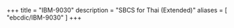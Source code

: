 +++
title = "IBM-9030"
description = "SBCS for Thai (Extended)"
aliases = [ "ebcdic/IBM-9030" ]
+++
